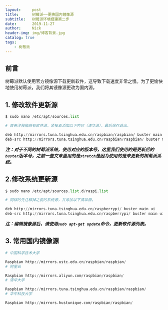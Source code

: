 ```yaml
---
layout:     post
title:      树莓派——更换国内镜像源
subtitle:   树莓派环境搭建第二步
date:       2019-11-27
author:     Nick
header-img: img/博客背景.jpg
catalog: true
tags:
    - 树莓派
---
```


## 前言

树莓派默认使用官方镜像源下载更新软件，这导致下载速度非常之慢。为了更愉快地使用树莓派，我们将其镜像源更改为国内源。

## 1. 修改软件更新源

```python
$ sudo nano /etc/apt/sources.list

# 首先注释掉原有软件源，紧接着添加以下内容（清华源），最后保存退出。

deb http://mirrors.tuna.tsinghua.edu.cn/raspbian/raspbian/ buster main contrib non-free rpi
deb-src http://mirrors.tuna.tsinghua.edu.cn/raspbian/raspbian/ buster main contrib non-free rpi
```

***注：对于不同的树莓派系统，使用对应的版本号，这里我们使用的是更新后的`buster`版本号，之前一些文章里用的是`stretch`是因为使用的是未更新的树莓派系统。***

## 2.修改系统更新源

```python
$ sudo nano /etc/apt/sources.list.d/raspi.list

# 同样的先注释掉之前的系统源，并添加以下清华源。

deb http://mirrors.tuna.tsinghua.edu.cn/raspberrypi/ buster main ui
deb-src http://mirrors.tuna.tsinghua.edu.cn/raspberrypi/ buster main ui
```

***注：编辑镜像源后，请使用`sudo apt-get update`命令，更新软件源列表。***

## 3. 常用国内镜像源

```python
# 中国科学技术大学

Raspbian http://mirrors.ustc.edu.cn/raspbian/raspbian/
# 阿里云

Raspbian http://mirrors.aliyun.com/raspbian/raspbian/
# 清华大学

Raspbian http://mirrors.tuna.tsinghua.edu.cn/raspbian/raspbian/
# 华中科技大学

Raspbian http://mirrors.hustunique.com/raspbian/raspbian/
```

